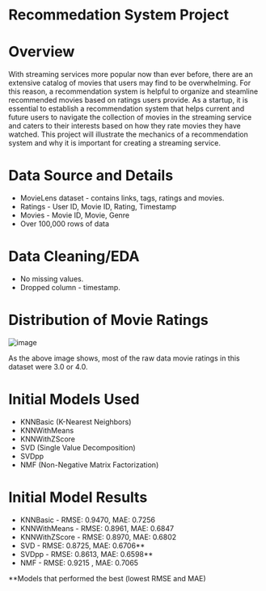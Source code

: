 # Recommedation System Project

# Overview

With streaming services more popular now than ever before, there are an extensive catalog of movies that users may find to be overwhelming. For this reason, a recommendation system is helpful to organize and steamline recommended movies based on ratings users provide. As a startup, it is essential to establish a recommendation system that helps current and future users to navigate the collection of movies in the streaming service and caters to their interests based on how they rate movies they have watched. This project will illustrate the mechanics of a recommendation system and why it is important for creating a streaming service. 

# Data Source and Details

* MovieLens dataset - contains links, tags, ratings and movies.
* Ratings - User ID, Movie ID, Rating, Timestamp
* Movies - Movie ID, Movie, Genre
* Over 100,000 rows of data


# Data Cleaning/EDA

* No missing values.
* Dropped column - timestamp.

# Distribution of Movie Ratings

![image](https://user-images.githubusercontent.com/77416319/142574165-cb5d62d2-f727-459c-91ef-75f2c73a192b.png)

As the above image shows, most of the raw data movie ratings in this dataset were 3.0 or 4.0.

# Initial Models Used

* KNNBasic (K-Nearest Neighbors)
* KNNWithMeans
* KNNWithZScore
* SVD (Single Value Decomposition)
* SVDpp
* NMF (Non-Negative Matrix Factorization)

# Initial Model Results

* KNNBasic - RMSE: 0.9470, MAE: 0.7256
* KNNWithMeans - RMSE: 0.8961, MAE: 0.6847
* KNNWithZScore - RMSE: 0.8970, MAE: 0.6802
* SVD - RMSE: 0.8725, MAE: 0.6706**
* SVDpp - RMSE: 0.8613, MAE: 0.6598**
* NMF - RMSE: 0.9215 , MAE: 0.7065

**Models that performed the best (lowest RMSE and MAE)
